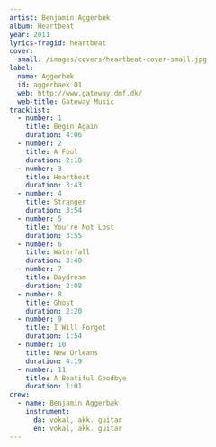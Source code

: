 ```yaml
---
artist: Benjamin Aggerbæk
album: Heartbeat
year: 2011
lyrics-fragid: heartbeat
cover:
  small: /images/covers/heartbeat-cover-small.jpg
label:
  name: Aggerbæk
  id: aggerbaek 01
  web: http://www.gateway.dmf.dk/
  web-title: Gateway Music
tracklist:
  - number: 1
    title: Begin Again
    duration: 4:06
  - number: 2
    title: A Fool
    duration: 2:18
  - number: 3
    title: Heartbeat
    duration: 3:43
  - number: 4
    title: Stranger
    duration: 3:54
  - number: 5
    title: You're Not Lost
    duration: 3:55
  - number: 6
    title: Waterfall
    duration: 3:40
  - number: 7
    title: Daydream
    duration: 2:08
  - number: 8
    title: Ghost
    duration: 2:20
  - number: 9
    title: I Will Forget
    duration: 1:54
  - number: 10
    title: New Orleans
    duration: 4:19
  - number: 11
    title: A Beatiful Goodbye
    duration: 1:01
crew:
  - name: Benjamin Aggerbæk
    instrument:
      da: vokal, akk. guitar
      en: vokal, akk. guitar
---
```

